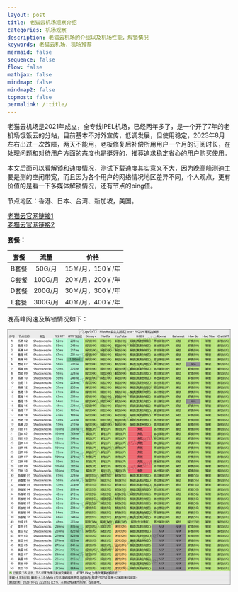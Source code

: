 ```yaml
---
layout: post
title: 老猫云机场观察介绍
categories: 机场观察
description: 老猫云机场的介绍以及机场性能，解锁情况
keywords: 老猫云机场，机场推荐
mermaid: false
sequence: false
flow: false
mathjax: false
mindmap: false
mindmap2: false
topmost: false
permalink: /:title/
---
```

老猫云机场是2021年成立，全专线IPEL机场，已经两年多了，是一个开了7年的老机场饿饭云的分站，目前基本不对外宣传，低调发展，但使用稳定，2023年8月左右出过一次故障，两天不能用，老板修复后补偿所用用户一个月的订阅时长，在处理问题和对待用户方面的态度也是挺好的，推荐追求稳定省心的用户购买使用。

本文后面可以看解锁和速度情况，测试下载速度其实意义不大，因为晚高峰测速主要是测的空闲带宽，而且因为各个用户的网络情况地区差异不同，个人观点，更有价值的是看一下多媒体解锁情况，还有节点的ping值。     

节点地区：香港、日本、台湾、新加坡，美国。   

        
[老猫云官网链接1](https://laomao.org/#/register?code=QiVFXFWX)  
[老猫云官网链接2](https://laomao.co/#/register?code=QiVFXFWX)


**套餐：**

套餐 |  流量 | 价格 
:-: |  :-: | :-: 
B套餐 | 50G/月 |15￥/月，150￥/年
C套餐 | 100G/月 |20￥/月，200￥/年
D套餐 | 200G/月 |30￥/月，300￥/年
E套餐 | 300G/月|40￥/月，400￥/年


晚高峰网速及解锁情况如下：

 ![老猫云](/images/posts/jichang/laomaounlock.png)

